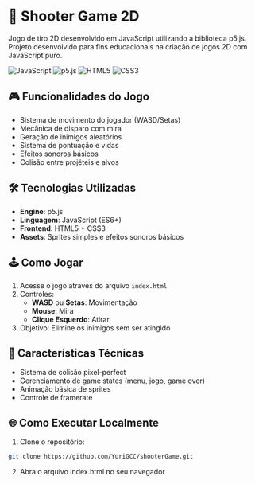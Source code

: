 # 🔫 Shooter Game 2D

Jogo de tiro 2D desenvolvido em JavaScript utilizando a biblioteca p5.js.
Projeto desenvolvido para fins educacionais na criação de jogos 2D com JavaScript puro.

![JavaScript](https://img.shields.io/badge/JavaScript-ES6+-yellow.svg)
![p5.js](https://img.shields.io/badge/p5.js-1.4.0-orange.svg)
![HTML5](https://img.shields.io/badge/HTML5-E34F26.svg?logo=html5)
![CSS3](https://img.shields.io/badge/CSS3-1572B6.svg?logo=css3)

## 🎮 Funcionalidades do Jogo
- Sistema de movimento do jogador (WASD/Setas)
- Mecânica de disparo com mira
- Geração de inimigos aleatórios
- Sistema de pontuação e vidas
- Efeitos sonoros básicos
- Colisão entre projéteis e alvos

## 🛠️ Tecnologias Utilizadas
- **Engine**: p5.js
- **Linguagem**: JavaScript (ES6+)
- **Frontend**: HTML5 + CSS3
- **Assets**: Sprites simples e efeitos sonoros básicos

## 🕹️ Como Jogar
1. Acesse o jogo através do arquivo `index.html`
2. Controles:
   - **WASD** ou **Setas**: Movimentação
   - **Mouse**: Mira
   - **Clique Esquerdo**: Atirar
3. Objetivo: Elimine os inimigos sem ser atingido

## 🎯 Características Técnicas
- Sistema de colisão pixel-perfect
- Gerenciamento de game states (menu, jogo, game over)
- Animação básica de sprites
- Controle de framerate

## 🌐 Como Executar Localmente
1. Clone o repositório:
```bash
git clone https://github.com/YuriGCC/shooterGame.git
```
2. Abra o arquivo index.html no seu navegador


